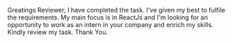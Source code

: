 Greatings Reviewer,
I have completed the task. I've given my best to fulfile the requirements. My main focus is in ReactJs and I'm looking for an opportunity to work as an intern in your company and enrich my skills. Kindly review my task.
Thank You.
